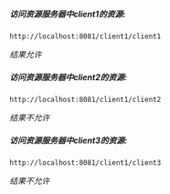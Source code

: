 

##### 访问资源服务器中client1的资源: 
    http://localhost:8081/client1/client1
*结果允许*
##### 访问资源服务器中client2的资源: 
    http://localhost:8081/client1/client2 
*结果不允许*
##### 访问资源服务器中client3的资源: 
    http://localhost:8081/client1/client3 
*结果不允许*
